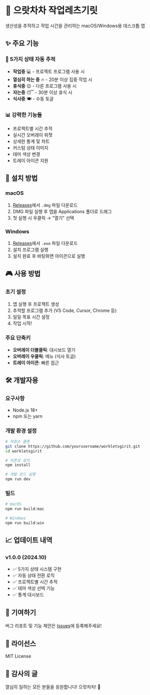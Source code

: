 # 🎯 으랏차차 작업레츠기릿

생산성을 추적하고 작업 시간을 관리하는 macOS/Windows용 데스크톱 앱

## ✨ 주요 기능

### 🔄 5가지 상태 자동 추적
- **작업중** 💻 - 프로젝트 프로그램 사용 시
- **열심히 하는 중** 🔥 - 20분 이상 집중 작업 시
- **휴식중** 😌 - 다른 프로그램 사용 시
- **자는중** 😴 - 30분 이상 휴식 시
- **식사중** 🍽️ - 수동 토글

### 📊 강력한 기능들
- 프로젝트별 시간 추적
- 실시간 오버레이 위젯
- 상세한 통계 및 차트
- 커스텀 상태 이미지
- 테마 색상 변경
- 트레이 아이콘 지원

## 🚀 설치 방법

### macOS
1. [Releases](https://github.com/yourusername/workletsgirit/releases)에서 `.dmg` 파일 다운로드
2. DMG 파일 실행 후 앱을 Applications 폴더로 드래그
3. 첫 실행 시 우클릭 → "열기" 선택

### Windows  
1. [Releases](https://github.com/yourusername/workletsgirit/releases)에서 `.exe` 파일 다운로드
2. 설치 프로그램 실행
3. 설치 완료 후 바탕화면 아이콘으로 실행

## 🎮 사용 방법

### 초기 설정
1. 앱 실행 후 프로젝트 생성
2. 추적할 프로그램 추가 (VS Code, Cursor, Chrome 등)
3. 일일 목표 시간 설정
4. 작업 시작!

### 주요 단축키
- **오버레이 더블클릭**: 대시보드 열기
- **오버레이 우클릭**: 메뉴 (식사 토글)
- **트레이 아이콘**: 빠른 접근

## 🛠 개발자용

### 요구사항
- Node.js 18+
- npm 또는 yarn

### 개발 환경 설정
```bash
# 저장소 클론
git clone https://github.com/yourusername/workletsgirit.git
cd workletsgirit

# 의존성 설치
npm install

# 개발 모드 실행
npm run dev
```

### 빌드
```bash
# macOS
npm run build:mac

# Windows
npm run build:win
```

## 📈 업데이트 내역

### v1.0.0 (2024.10)
- ✅ 5가지 상태 시스템 구현
- ✅ 자동 상태 전환 로직
- ✅ 프로젝트별 시간 추적
- ✅ 테마 색상 선택 기능
- ✅ 통계 대시보드

## 🤝 기여하기

버그 리포트 및 기능 제안은 [Issues](https://github.com/yourusername/workletsgirit/issues)에 등록해주세요!

## 📄 라이선스

MIT License

## 💖 감사의 글

열심히 일하는 모든 분들을 응원합니다! 으랏차차! 💪